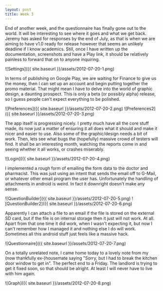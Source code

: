```yaml
---
layout: post
title: Week 3
---
```


End of another week, and the questionnaire has finally gone out to the world. It
will be interesting to see where it goes and what we get back. Jeremy has asked
for responses by the end of July, as that is when we are aiming to have v1.0
ready for release however that seems an unlikely deadline if I know academics.
Still, once I have written up the documentation, screenshots and have a Play
link, it should be relatively painless to forward that on to anyone inquiring.

![Settings]({{ site.baseurl }}/assets/2012-07-20-1.png)

In terms of publishing on Google Play, we are waiting for Finance to give us
the money, then I can set up an account and begin putting together the promo
material. That might mean I have to delve into the world of graphic design, a
daunting prospect. This is only a beta (or possibly alpha) release, so I guess
people can't expect everything to be polished.

![Preferences]({{ site.baseurl }}/assets/2012-07-20-2.png)
![Preferences2]({{ site.baseurl }}/assets/2012-07-20-3.png)

The app itself is progressing nicely. I pretty much have all the core stuff
made, its now just a matter of ensuring it all does what it should and make it
nicer and easier to use. Also some of the graphic/design needs a bit of work.
Then, lets see what bugs the (hopefully) massive crowd of testers will find.
It shall be an interesting month, watching the reports come in and seeing
whether it all works, or crashes miserably.

![Login]({{ site.baseurl }}/assets/2012-07-20-4.png)

I implemented a rough form of emailing the form data to the doctor and
pharmacist. This was just using an intent that sends the email off to G-Mail,
or whatever other email program the user has. Unfortunately the handling of
attachments in android is weird. In fact it downright doesn't make any sense.

![QuestionBuilder]({{ site.baseurl }}/assets/2012-07-20-5.png)
![QuestionBuilder2]({{ site.baseurl }}/assets/2012-07-20-6.png)

Apparently I can attach a file to an email if the file is stored on the
external SD card, but if the file is on internal storage then it just will not
work. At all. Apart from that one time it did work, when I wasn't expecting
it, but now I can't remember how I managed it and nothing else I do will work.
Sometimes all this android stuff just feels like a massive hack.

![Questionnaire]({{ site.baseurl }}/assets/2012-07-20-7.png)

On a totally unrelated note, I came home today to a lovely note from my (now
thankfully ex-)housemate saying "Sorry, but I had to break the kitchen door
window to get in". The perfect end to a Friday. The landlord is trying to get
it fixed soon, so that should be alright. At least I will never have to live
with him again.

![Graph]({{ site.baseurl }}/assets/2012-07-20-8.png)

